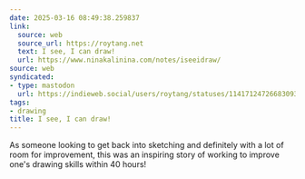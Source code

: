 ```yaml
---
date: 2025-03-16 08:49:38.259837
link:
  source: web
  source_url: https://roytang.net
  text: I see, I can draw!
  url: https://www.ninakalinina.com/notes/iseeidraw/
source: web
syndicated:
- type: mastodon
  url: https://indieweb.social/users/roytang/statuses/114171247266830935
tags:
- drawing
title: I see, I can draw!
---
```


As someone looking to get back into sketching and definitely with a lot of room for improvement, this was an inspiring story of working to improve one's drawing skills within 40 hours!